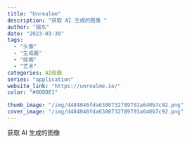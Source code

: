 ```yaml
---
title: "Unrealme"
description: "获取 AI 生成的图像 "
author: "瑞东"
date: "2023-03-30"
tags:
  - "头像"
  - "生成器"
  - "绘画"
  - "艺术"
categories: AI绘画
series: "application"
website_link: "https://unrealme.io/"
color: "#008DE1"

thumb_image: "/img/d484046fda6308732789701a640b7c92.png"
cover_image: "/img/d484046fda6308732789701a640b7c92.png"
---
```


获取 AI 生成的图像 